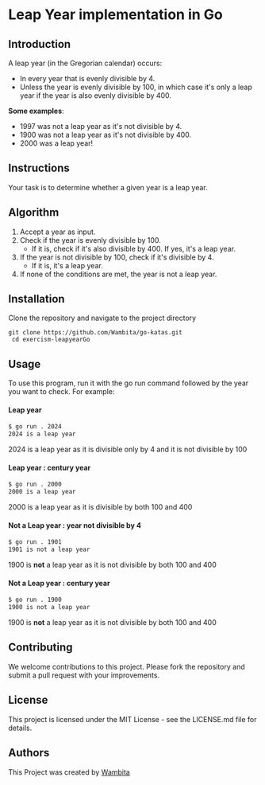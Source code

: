 # Leap Year implementation in  Go

## Introduction

A leap year (in the Gregorian calendar) occurs:

- In every year that is evenly divisible by 4.
- Unless the year is evenly divisible by 100, in which case it's only a leap year if the year is also evenly divisible by 400.

**Some examples**:

- 1997 was not a leap year as it's not divisible by 4.
- 1900 was not a leap year as it's not divisible by 400.
- 2000 was a leap year!

## Instructions

Your task is to determine whether a given year is a leap year.

## Algorithm
1. Accept a year as input.
2. Check if the year is evenly divisible by 100.
    - If it is, check if it's also divisible by 400. If yes, it's a leap year.
3. If the year is not divisible by 100, check if it's divisible by 4.
    - If it is, it's a leap year.
4. If none of the conditions are met, the year is not a leap year.

## Installation 
Clone the repository and navigate to the project directory

```
git clone https://github.com/Wambita/go-katas.git
 cd exercism-leapyearGo
```
## Usage
To use this program, run it with the go run command followed by the year you want to check. For example:

#### Leap year 
```bash
$ go run . 2024
2024 is a leap year

```
2024 is a leap year as it is divisible only by 4 and it is not divisible by 100

#### Leap year : century year
```bash
$ go run . 2000
2000 is a leap year

```
2000  is a leap year as it is divisible by both 100 and 400

#### Not a Leap year : year not divisible by 4
```bash
$ go run . 1901
1901 is not a leap year

```

1900 is **not** a leap year as it is not divisible by both 100 and 400


#### Not a Leap year : century year
```bash
$ go run . 1900
1900 is not a leap year

```
1900  is **not** a leap year as it is not divisible by both 100 and 400


## Contributing

We welcome contributions to this project. Please fork the repository and submit a pull request with your improvements.

## License

This project is licensed under the MIT License - see the LICENSE.md file for details.

## Authors
This Project was created by [Wambita](https://github.com/Wambita/)

